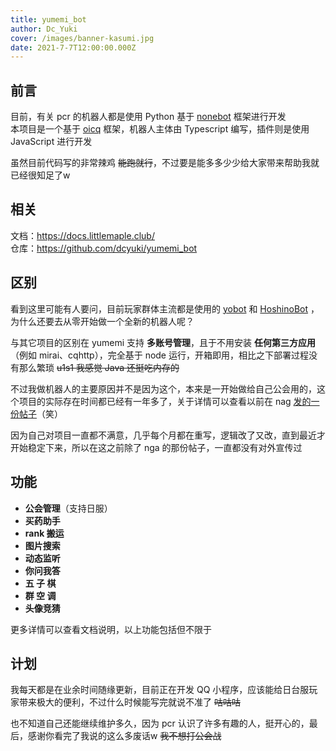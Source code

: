 ```yaml
---
title: yumemi_bot
author: Dc_Yuki
cover: /images/banner-kasumi.jpg
date: 2021-7-7T12:00:00.000Z
---
```


## 前言

目前，有关 pcr 的机器人都是使用 Python 基于 [nonebot](https://docs.nonebot.dev/) 框架进行开发  
本项目是一个基于 [oicq](https://github.com/takayama-lily/oicq) 框架，机器人主体由 Typescript 编写，插件则是使用 JavaScript 进行开发

虽然目前代码写的非常辣鸡 ~~能跑就行~~，不过要是能多多少少给大家带来帮助我就已经很知足了w

## 相关

文档：https://docs.littlemaple.club/  
仓库：https://github.com/dcyuki/yumemi_bot  

## 区别

看到这里可能有人要问，目前玩家群体主流都是使用的 [yobot](https://github.com/pcrbot/yobot) 和 [HoshinoBot](https://github.com/Ice-Cirno/HoshinoBot) ，为什么还要去从零开始做一个全新的机器人呢？

与其它项目的区别在 yumemi 支持 **多账号管理**，且于不用安装 **任何第三方应用**（例如 mirai、cqhttp），完全基于 node 运行，开箱即用，相比之下部署过程没有那么繁琐 ~~u1s1 我感觉 Java 还挺吃内存的~~

不过我做机器人的主要原因并不是因为这个，本来是一开始做给自己公会用的，这个项目的实际存在时间都已经有一年多了，关于详情可以查看以前在 nag [发的一份帖子](https://bbs.nga.cn/read.php?tid=25037737)（笑）

因为自己对项目一直都不满意，几乎每个月都在重写，逻辑改了又改，直到最近才开始稳定下来，所以在这之前除了 nga 的那份帖子，一直都没有对外宣传过

## 功能

- **公会管理**（支持日服）
- **买药助手**
- **rank 搬运**
- **图片搜索**
- **动态监听**
- **你问我答**
- **五 子 棋**
- **群 空 调**
- **头像竞猜**

更多详情可以查看文档说明，以上功能包括但不限于

## 计划

我每天都是在业余时间随缘更新，目前正在开发 QQ 小程序，应该能给日台服玩家带来极大的便利，不过什么时候能写完就说不准了 ~~咕咕咕~~

也不知道自己还能继续维护多久，因为 pcr 认识了许多有趣的人，挺开心的，最后，感谢你看完了我说的这么多废话w ~~我不想打公会战~~
